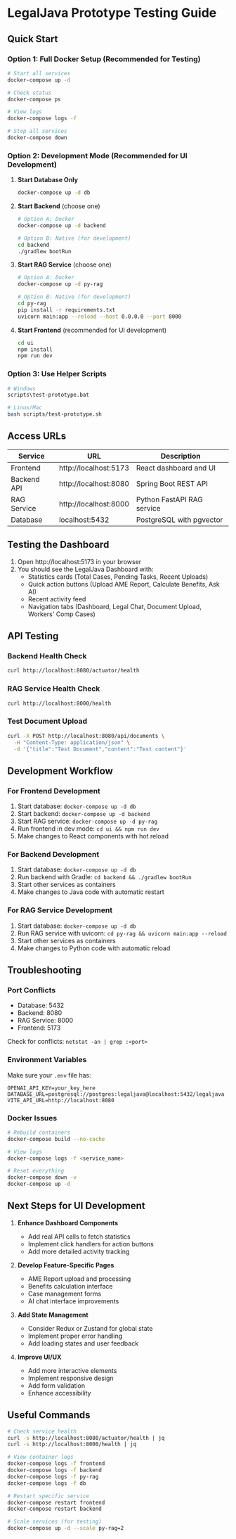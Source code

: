 # LegalJava Prototype Testing Guide

## Quick Start

### Option 1: Full Docker Setup (Recommended for Testing)

```bash
# Start all services
docker-compose up -d

# Check status
docker-compose ps

# View logs
docker-compose logs -f

# Stop all services
docker-compose down
```

### Option 2: Development Mode (Recommended for UI Development)

1. **Start Database Only**

   ```bash
   docker-compose up -d db
   ```

2. **Start Backend** (choose one)

   ```bash
   # Option A: Docker
   docker-compose up -d backend

   # Option B: Native (for development)
   cd backend
   ./gradlew bootRun
   ```

3. **Start RAG Service** (choose one)

   ```bash
   # Option A: Docker
   docker-compose up -d py-rag

   # Option B: Native (for development)
   cd py-rag
   pip install -r requirements.txt
   uvicorn main:app --reload --host 0.0.0.0 --port 8000
   ```

4. **Start Frontend** (recommended for UI development)
   ```bash
   cd ui
   npm install
   npm run dev
   ```

### Option 3: Use Helper Scripts

```bash
# Windows
scripts\test-prototype.bat

# Linux/Mac
bash scripts/test-prototype.sh
```

## Access URLs

| Service     | URL                   | Description                |
| ----------- | --------------------- | -------------------------- |
| Frontend    | http://localhost:5173 | React dashboard and UI     |
| Backend API | http://localhost:8080 | Spring Boot REST API       |
| RAG Service | http://localhost:8000 | Python FastAPI RAG service |
| Database    | localhost:5432        | PostgreSQL with pgvector   |

## Testing the Dashboard

1. Open http://localhost:5173 in your browser
2. You should see the LegalJava Dashboard with:
   - Statistics cards (Total Cases, Pending Tasks, Recent Uploads)
   - Quick action buttons (Upload AME Report, Calculate Benefits, Ask AI)
   - Recent activity feed
   - Navigation tabs (Dashboard, Legal Chat, Document Upload, Workers' Comp Cases)

## API Testing

### Backend Health Check

```bash
curl http://localhost:8080/actuator/health
```

### RAG Service Health Check

```bash
curl http://localhost:8000/health
```

### Test Document Upload

```bash
curl -X POST http://localhost:8080/api/documents \
  -H "Content-Type: application/json" \
  -d '{"title":"Test Document","content":"Test content"}'
```

## Development Workflow

### For Frontend Development

1. Start database: `docker-compose up -d db`
2. Start backend: `docker-compose up -d backend`
3. Start RAG service: `docker-compose up -d py-rag`
4. Run frontend in dev mode: `cd ui && npm run dev`
5. Make changes to React components with hot reload

### For Backend Development

1. Start database: `docker-compose up -d db`
2. Run backend with Gradle: `cd backend && ./gradlew bootRun`
3. Start other services as containers
4. Make changes to Java code with automatic restart

### For RAG Service Development

1. Start database: `docker-compose up -d db`
2. Run RAG service with uvicorn: `cd py-rag && uvicorn main:app --reload`
3. Start other services as containers
4. Make changes to Python code with automatic reload

## Troubleshooting

### Port Conflicts

- Database: 5432
- Backend: 8080
- RAG Service: 8000
- Frontend: 5173

Check for conflicts: `netstat -an | grep :<port>`

### Environment Variables

Make sure your `.env` file has:

```
OPENAI_API_KEY=your_key_here
DATABASE_URL=postgresql://postgres:legaljava@localhost:5432/legaljava
VITE_API_URL=http://localhost:8080
```

### Docker Issues

```bash
# Rebuild containers
docker-compose build --no-cache

# View logs
docker-compose logs -f <service_name>

# Reset everything
docker-compose down -v
docker-compose up -d
```

## Next Steps for UI Development

1. **Enhance Dashboard Components**

   - Add real API calls to fetch statistics
   - Implement click handlers for action buttons
   - Add more detailed activity tracking

2. **Develop Feature-Specific Pages**

   - AME Report upload and processing
   - Benefits calculation interface
   - Case management forms
   - AI chat interface improvements

3. **Add State Management**

   - Consider Redux or Zustand for global state
   - Implement proper error handling
   - Add loading states and user feedback

4. **Improve UI/UX**
   - Add more interactive elements
   - Implement responsive design
   - Add form validation
   - Enhance accessibility

## Useful Commands

```bash
# Check service health
curl -s http://localhost:8080/actuator/health | jq
curl -s http://localhost:8000/health | jq

# View container logs
docker-compose logs -f frontend
docker-compose logs -f backend
docker-compose logs -f py-rag
docker-compose logs -f db

# Restart specific service
docker-compose restart frontend
docker-compose restart backend

# Scale services (for testing)
docker-compose up -d --scale py-rag=2
```
